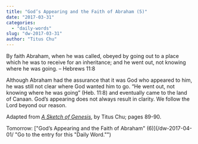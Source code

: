 ```yaml
---
title: "God’s Appearing and the Faith of Abraham (5)"
date: "2017-03-31"
categories: 
  - "daily-words"
slug: "dw-2017-03-31"
author: "Titus Chu"
---
```


By faith Abraham, when he was called, obeyed by going out to a place which he was to receive for an inheritance; and he went out, not knowing where he was going. – Hebrews 11:8

Although Abraham had the assurance that it was God who appeared to him, he was still not clear where God wanted him to go. “He went out, not knowing where he was going” (Heb. 11:8) and eventually came to the land of Canaan. God’s appearing does not always result in clarity. We follow the Lord beyond our reason.

Adapted from _[A Sketch of Genesis](/book-gen-sketch/ "Go to the listing for this book.")_, by Titus Chu; pages 89-90.

Tomorrow: ["God’s Appearing and the Faith of Abraham" (6)](/dw-2017-04-01/ "Go to the entry for this "Daily Word."")

